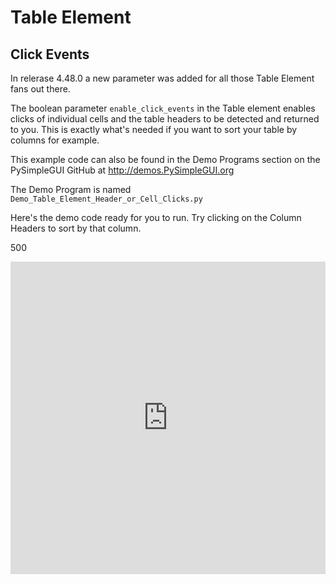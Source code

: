 # Table Element

## Click Events

In relerase 4.48.0 a new parameter was added for all those Table Element fans out there.

The boolean parameter `enable_click_events` in the Table element enables clicks of individual cells and the table headers to be detected and returned to you.  This is exactly what's needed if you want to sort your table by columns for example.

This example code can also be found in the Demo Programs section on the PySimpleGUI GitHub at http://demos.PySimpleGUI.org

The Demo Program is named `Demo_Table_Element_Header_or_Cell_Clicks.py`

Here's the demo code ready for you to run.  Try clicking on the Column Headers to sort by that column.

500
<iframe src='https://trinket.io/embed/pygame/baca37f8b2?start=result' width='100%' height='500' frameborder='0' marginwidth='0' marginheight='0' allowfullscreen></iframe>

